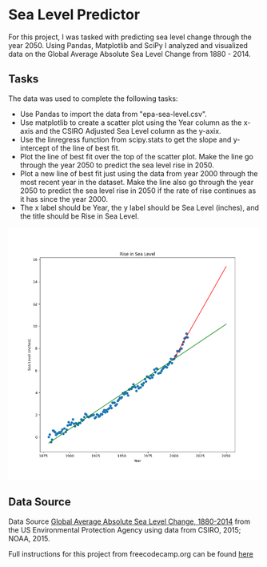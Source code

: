 
# Sea Level Predictor

For this project, I was tasked with predicting sea level change through the year 2050. Using Pandas, Matplotlib and SciPy I analyzed and visualized data on the Global Average Absolute Sea Level Change from 1880 - 2014.

## Tasks
The data was used to complete the following tasks:

- Use Pandas to import the data from "epa-sea-level.csv".
- Use matplotlib to create a scatter plot using the Year column as the x-axis and the CSIRO Adjusted Sea Level column as the y-axix.
- Use the linregress function from scipy.stats to get the slope and y-intercept of the line of best fit.
- Plot the line of best fit over the top of the scatter plot. Make the line go through the year 2050 to predict the sea level rise in 2050.
- Plot a new line of best fit just using the data from year 2000 through the most recent year in the dataset. Make the line also go through the year 2050 to predict the sea level rise in 2050 if the rate of rise continues as it has since the year 2000.
- The x label should be Year, the y label should be Sea Level (inches), and the title should be Rise in Sea Level.

![TEMP](https://github.com/champ98nyy/freecodecamp_data_analysis_python_projects/blob/master/Sea%20Level%20Predictor/sea_level_plot.png?raw=true)

## Data Source
Data Source
[Global Average Absolute Sea Level Change, 1880-2014](https://datahub.io/core/sea-level-rise) from the US Environmental Protection Agency using data from CSIRO, 2015; NOAA, 2015.

Full instructions for this project from freecodecamp.org can be found [here](https://www.freecodecamp.org/learn/data-analysis-with-python/data-analysis-with-python-projects/sea-level-predictor)
